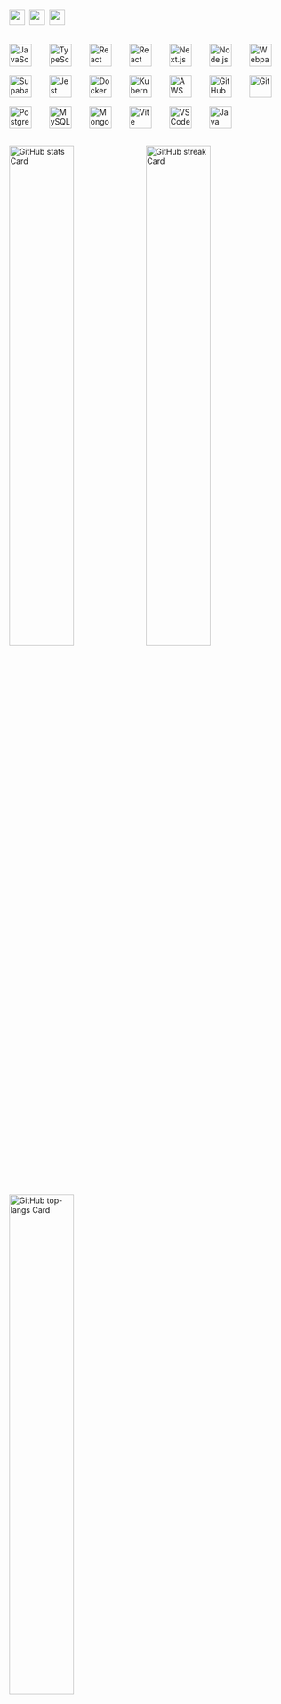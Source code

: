 <br>

<p align="left"><a href="https://github.com/franfernandez20" target="_blank"><img src="https://img.shields.io/badge/GitHub-100000?style=for-the-badge&logo=github&logoColor=white" height="28" style="margin-right: 4px"></a> <a href="https://www.linkedin.com/in/https://www.linkedin.com/in/francisco-ffp/" target="_blank"><img src="https://img.shields.io/badge/LinkedIn-0077B5?style=for-the-badge&logo=linkedin&logoColor=white" height="28" style="margin-right: 4px"></a> <a href="https://twitter.com/https://x.com/FranFernanadez" target="_blank"><img src="https://img.shields.io/badge/Twitter-000000?style=for-the-badge&logo=X&logoColor=white" height="28" style="margin-right: 4px"></a></p>

<br>

<div style="display: flex; flex-wrap: wrap; gap: 16px; justify-content: left;"><img src="https://cdn.jsdelivr.net/gh/devicons/devicon/icons/javascript/javascript-original.svg" height="40" alt="JavaScript" style="margin-right: 16px"> <img src="https://cdn.jsdelivr.net/gh/devicons/devicon/icons/typescript/typescript-original.svg" height="40" alt="TypeScript" style="margin-right: 16px"> <img src="https://cdn.jsdelivr.net/gh/devicons/devicon/icons/react/react-original.svg" height="40" alt="React Native" style="margin-right: 16px"> <img src="https://cdn.jsdelivr.net/gh/devicons/devicon@latest/icons/react/react-original-wordmark.svg" height="40" alt="React" style="margin-right: 16px"> <img src="https://cdn.jsdelivr.net/gh/devicons/devicon@latest/icons/nextjs/nextjs-original-wordmark.svg" height="40" alt="Next.js" style="margin-right: 16px"> <img src="https://cdn.jsdelivr.net/gh/devicons/devicon@latest/icons/nodejs/nodejs-original-wordmark.svg" height="40" alt="Node.js" style="margin-right: 16px"> <img src="https://cdn.jsdelivr.net/gh/devicons/devicon/icons/webpack/webpack-original.svg" height="40" alt="Webpack" style="margin-right: 16px"> <img src="https://cdn.jsdelivr.net/gh/devicons/devicon@latest/icons/supabase/supabase-original.svg" height="40" alt="Supabase" style="margin-right: 16px"> <img src="https://cdn.jsdelivr.net/gh/devicons/devicon/icons/jest/jest-plain.svg" height="40" alt="Jest" style="margin-right: 16px"> <img src="https://cdn.jsdelivr.net/gh/devicons/devicon@latest/icons/docker/docker-original-wordmark.svg" height="40" alt="Docker" style="margin-right: 16px"> <img src="https://cdn.jsdelivr.net/gh/devicons/devicon@latest/icons/kubernetes/kubernetes-original-wordmark.svg" height="40" alt="Kubernetes" style="margin-right: 16px"> <img src="https://cdn.jsdelivr.net/gh/devicons/devicon@latest/icons/amazonwebservices/amazonwebservices-original-wordmark.svg" height="40" alt="AWS" style="margin-right: 16px"> <img src="https://cdn.jsdelivr.net/gh/devicons/devicon@latest/icons/github/github-original-wordmark.svg" height="40" alt="GitHub" style="margin-right: 16px"> <img src="https://cdn.jsdelivr.net/gh/devicons/devicon@latest/icons/git/git-original-wordmark.svg" height="40" alt="Git" style="margin-right: 16px"> <img src="https://cdn.jsdelivr.net/gh/devicons/devicon@latest/icons/postgresql/postgresql-original-wordmark.svg" height="40" alt="PostgreSQL" style="margin-right: 16px"> <img src="https://cdn.jsdelivr.net/gh/devicons/devicon@latest/icons/mysql/mysql-original-wordmark.svg" height="40" alt="MySQL" style="margin-right: 16px"> <img src="https://cdn.jsdelivr.net/gh/devicons/devicon@latest/icons/mongodb/mongodb-original-wordmark.svg" height="40" alt="MongoDB" style="margin-right: 16px"> <img src="https://cdn.jsdelivr.net/gh/devicons/devicon@latest/icons/vitejs/vitejs-original.svg" height="40" alt="Vite" style="margin-right: 16px"> <img src="https://cdn.jsdelivr.net/gh/devicons/devicon@latest/icons/vscode/vscode-original.svg" height="40" alt="VSCode" style="margin-right: 16px"> <img src="https://cdn.jsdelivr.net/gh/devicons/devicon@latest/icons/java/java-original-wordmark.svg" height="40" alt="Java" style="margin-right: 16px"></div>

<br>

<p align="left">
  <img width="48%" src="https://github-readme-stats.vercel.app/api?username=franfernandez20&theme=react&hide_title=false&hide_rank=false&show_icons=false&include_all_commits=false&count_private=true&line_height=23" alt="GitHub stats Card" />
  <img width="48%" src="https://streak-stats.demolab.com/?user=franfernandez20&theme=react&hide_border=false&date_format=M+j%5B%2C+Y%5D&mode=daily&hide_total_contributions=false&hide_current_streak=false&hide_longest_streak=false&card_height=200" alt="GitHub streak Card" />
</p>

<p align="left">
  <img width="48%" src="https://github-readme-stats.vercel.app/api/top-langs?username=franfernandez20&theme=react&hide_title=false&layout=compact&langs_count=6&hide_progress=false&card_width=400" alt="GitHub top-langs Card" />
</p>

